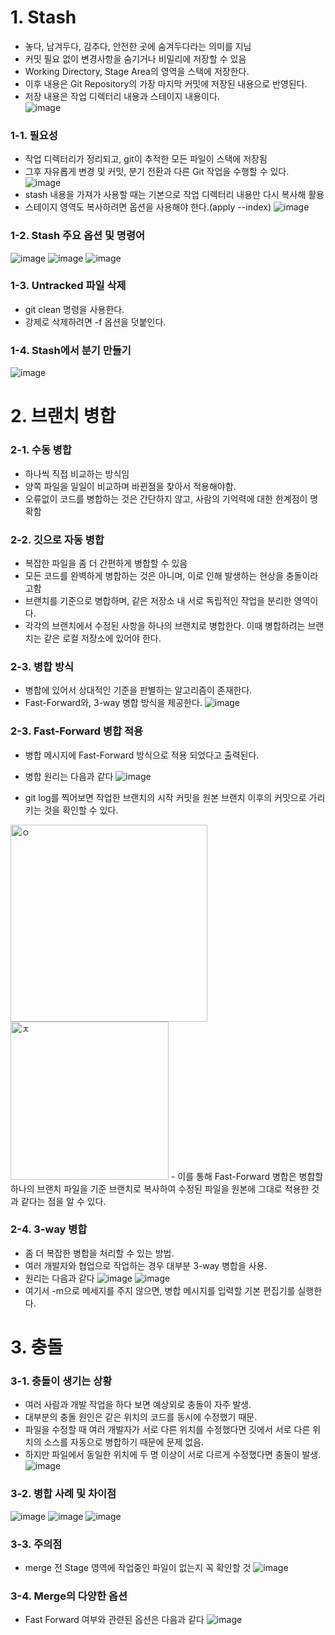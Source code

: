 # 1. Stash
- 놓다, 남겨두다, 감추다, 안전한 곳에 숨겨두다라는 의미를 지님
- 커밋 필요 없이 변경사항을 숨기거나 비밀리에 저장할 수 있음
- Working Directory, Stage Area의 영역을 스택에 저장한다.
- 이후 내용은 Git Repository의 가장 마지막 커밋에 저장된 내용으로 반영된다.
- 저장 내용은 작업 디렉터리 내용과 스테이지 내용이다.  
![image](https://user-images.githubusercontent.com/99636945/205543810-e5c8e824-4fe0-45ba-91af-98735d4285e4.png)

### 1-1. 필요성
- 작업 디렉터리가 정리되고, git이 추적한 모든 파일이 스택에 저장됨
- 그후 자유롭게 변경 및 커밋, 분기 전환과 다른 Git 작업을 수행할 수 있다.
![image](https://user-images.githubusercontent.com/99636945/205544248-dabe69b5-68a4-4a81-8406-e1f517e43d5c.png)
- stash 내용을 가져가 사용할 때는 기본으로 작업 디렉터리 내용만 다시 복사해 활용
- 스테이지 영역도 복사하려면 옵션을 사용해야 한다.(apply --index)
![image](https://user-images.githubusercontent.com/99636945/205544329-0fb28704-5889-4bbd-9714-77740aacdeef.png)

### 1-2. Stash 주요 옵션 및 명령어
![image](https://user-images.githubusercontent.com/99636945/205544377-7861e3f1-4181-4228-84e6-ac7954925d2c.png)
![image](https://user-images.githubusercontent.com/99636945/205545445-7e8f79f6-cf26-4e0b-b258-7f7b6c72656e.png)
![image](https://user-images.githubusercontent.com/99636945/205545464-5f3356b3-3c8d-42e5-9614-f939f522ed48.png)

### 1-3. Untracked 파일 삭제
- git clean 명령을 사용한다.
- 강제로 삭제하려면 -f 옵션을 덧붙인다.

### 1-4. Stash에서 분기 만들기
![image](https://user-images.githubusercontent.com/99636945/205545781-f664eaad-14bf-4076-909f-08c003a115f9.png)


# 2. 브랜치 병합
### 2-1. 수동 병합
- 하나씩 직접 비교하는 방식임
- 양쪽 파일을 일일이 비교하며 바뀐점을 찾아서 적용해야함.
- 오류없이 코드를 병합하는 것은 간단하지 않고, 사람의 기억력에 대한 한계점이 명확함


### 2-2. 깃으로 자동 병합
- 복잡한 파일을 좀 더 간편하게 병합할 수 있음
- 모든 코드를 완벽하게 병합하는 것은 아니며, 이로 인해 발생하는 현상을 충돌이라고함
- 브랜치를 기준으로 병합하며, 같은 저장소 내 서로 독립적인 작업을 분리한 영역이다.
- 각각의 브랜치에서 수정된 사항을 하나의 브랜치로 병합한다. 이때 병합하려는 브랜치는 같은 로컬 저장소에 있어야 한다.

### 2-3. 병합 방식
- 병합에 있어서 상대적인 기준을 판별하는 알고리즘이 존재한다.
- Fast-Forward와, 3-way 병합 방식을 제공한다.
![image](https://user-images.githubusercontent.com/99636945/206076712-8c287c5a-dabd-41bb-99b5-2c97140e88a7.png)

### 2-3. Fast-Forward 병합 적용
- 병합 메시지에 Fast-Forward 방식으로 적용 되었다고 출력된다.
- 병합 원리는 다음과 같다
![image](https://user-images.githubusercontent.com/99636945/206076918-996c2615-6fde-4d67-9e78-7fa7f38e4e39.png)

- git log를 찍어보면 작업한 브랜치의 시작 커밋을 원본 브랜치 이후의 커밋으로 가리키는 것을 확인할 수 있다.
 <img width="315" alt="ㅇ" src="https://user-images.githubusercontent.com/101856066/200575247-160b9ddc-48e9-49d1-ad7e-76e45a50c0b4.png">
 <img width="253" alt="ㅈ" src="https://user-images.githubusercontent.com/101856066/200575690-07804d3f-8c07-41d4-a50a-a089c7d22d06.png">
- 이를 통해 Fast-Forward 병합은 병합할 하나의 브랜치 파일을 기준 브랜치로 복사하여 수정된 파일을 원본에 그대로 적용한 것과 같다는 점을 알 수 있다.

### 2-4. 3-way 병합
- 좀 더 복잡한 병합을 처리할 수 있는 방법.
- 여러 개발자와 협업으로 작업하는 경우 대부분 3-way 병합을 사용.
- 원리는 다음과 같다
![image](https://user-images.githubusercontent.com/99636945/206077049-9cf5d86a-d171-4a31-9066-119c3cf71dd3.png)
![image](https://user-images.githubusercontent.com/99636945/206077163-0a6a9bb1-329e-45bc-bd71-ad650a0e8805.png)  
- 여기서 -m으로 메세지를 주지 않으면, 병합 메시지를 입력할 기본 편집기를 실행한다.

# 3. 충돌
### 3-1. 충돌이 생기는 상황
- 여러 사람과 개발 작업을 하다 보면 예상외로 충돌이 자주 발생.
- 대부분의 충돌 원인은 같은 위치의 코드를 동시에 수정했기 때문.
- 파일을 수정할 때 여러 개발자가 서로 다른 위치를 수정했다면 깃에서 서로 다른 위치의 소스를 자동으로 병합하기 때문에 문제 없음.
- 하지만 파일에서 동일한 위치에 두 명 이상이 서로 다르게 수정했다면 충돌이 발생.
![image](https://user-images.githubusercontent.com/99636945/206077707-ebaedbbe-544d-46c0-acb3-5c64d947c9d6.png)

### 3-2. 병합 사례 및 차이점
![image](https://user-images.githubusercontent.com/99636945/206077881-a16c622a-5077-4cf6-a9ba-c4820679a3ce.png)
![image](https://user-images.githubusercontent.com/99636945/206077943-bcea9e7a-f2b5-4116-ad03-9c0e9bb6a076.png)
![image](https://user-images.githubusercontent.com/99636945/206078228-27e6d4f2-8b3a-4310-bc76-e3c1a1b9241e.png)

### 3-3. 주의점
- merge 전 Stage 영역에 작업중인 파일이 없는지 꼭 확인할 것
![image](https://user-images.githubusercontent.com/99636945/206078645-50283148-8804-46d3-89ad-f5546e5a0b2d.png)

### 3-4. Merge의 다양한 옵션
- Fast Forward 여부와 관련된 옵션은 다음과 같다
![image](https://user-images.githubusercontent.com/99636945/206079293-cac6238a-6320-438d-a621-afac3f1df7a4.png)






